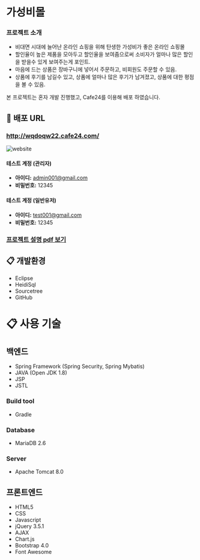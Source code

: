 # 가성비몰

### 프로젝트 소개 
* 비대면 시대에 늘어난 온라인 쇼핑을 위해 탄생한 가성비가 좋은 온라인 쇼핑몰
* 할인율이 높은 제품을 모아두고 할인율을 보여줌으로써 소비자가 얼마나 많은 할인을 받을수 있게 보여주는게 포인트.
* 마음에 드는 상품은 장바구니에 넣어서 주문하고, 비회원도 주문할 수 있음.
* 상품에 후기를 남길수 있고, 상품에 얼마나 많은 후기가 남겨졌고, 상품에 대한 평점을 볼 수 있음.

본 프로젝트는 혼자 개발 진행했고, Cafe24를 이용해 배포 하였습니다.

## :link: 배포 URL
### http://wqdoqw22.cafe24.com/


![website](https://user-images.githubusercontent.com/20630599/103749283-aa4d6b80-5048-11eb-8972-4eb394aa7d67.PNG)


#### **테스트 계정 (관리자)**
* **아이디:** admin001@gmail.com
* **비밀번호:** 12345
#### **테스트 계정 (일반유저)**
* **아이디:** test001@gmail.com
* **비밀번호:** 12345

### <a href="https://drive.google.com/file/d/1Rg3DPa2H8Ywh-A1ER02Z6d7z2x6EZX7V/view?usp=sharing"/>프로젝트 설명 pdf 보기</a>

## :clipboard: 개발환경
* Eclipse
* HeidiSql
* Sourcetree
* GitHub
# :clipboard: 사용 기술
## 백엔드
* Spring Framework (Spring Security, Spring Mybatis)
* JAVA (Open JDK 1.8)
* JSP
* JSTL

### Build tool
* Gradle

### Database
* MariaDB 2.6

### Server
* Apache Tomcat 8.0

## 프론트엔드
* HTML5
* CSS
* Javascript
* jQuery 3.5.1
* AJAX
* Chart.js
* Bootstrap 4.0
* Font Awesome




